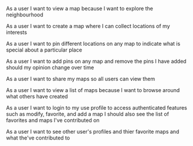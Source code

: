 As a user 
I want to view a map
because I want to explore the neighbourhood

As a user 
I want to create a map where I can 
collect locations of my interests

As a user I want to 
pin different locations on any map 
to indicate what is special about a particular place

As a user I want to add
pins on any map 
and remove the pins I have added
should my opinion change over time

As a user
I want to share my maps
so all users can view them 

As a user
I want to view a list of maps
because I want to browse around what others have created

As a user
I want to login to my use profile
to access authenticated features such as modify, favorite, and add a map
I should also see the list of favorites and maps I've contributed on

As a user
I want to see other user's profiles
and thier favorite maps and what the've contributed to 









